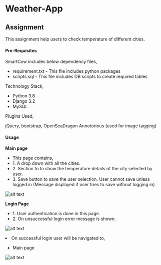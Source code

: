 # Weather-App
<h2>Assignment</h2>

This assignment help users to check temperature of different cities.

<h4>Pre-Requisites</h4>

SmartCow includes below dependency files,

<ul>
<li>requirement.txt - This file includes python packages</li>
<li>scripts.sql - This file includes DB scripts to create required tables</li>
</ul>

Technology Stack,

<ul>
<li>Python 3.8</li>
<li>Django 3.2</li>
<li>MySQL</li>
</ul>

Plugins Used,

jQuery, bootstrap, OpenSeaDragon Annotorious (used for image tagging)

<h4>Usage</h4>

<b>Main page</b>
<ul>
<li>This page contains, </li>
<li>1. A drop down with all the cities.</li>
<li>2. Section to to show the temperature details of the city selected by user.</li>
<li>3. Save button to save the user selection. User cannot save unless logged in (Message displayed if user tries to save without logging in)</li>
</ul>

![alt text](https://github.com/bnajaysmg9/smartcow/blob/main/screenshots/SignUpPage.JPG)

<b>Login Page</b>
<ul>
<li>1. User authentication is done in this page.</li>
<li>2. On unsuccessful login error message is shown.</li>
</ul> 

![alt text](https://github.com/bnajaysmg9/smartcow/blob/main/screenshots/UnsuccessfullLoginMessage.JPG)   

<li>On successful login user will be navigated to,</li>
<ul>
<li>Main page</li>
</ul>


![alt text](https://github.com/bnajaysmg9/smartcow/blob/main/screenshots/LoginPage.JPG)







      


